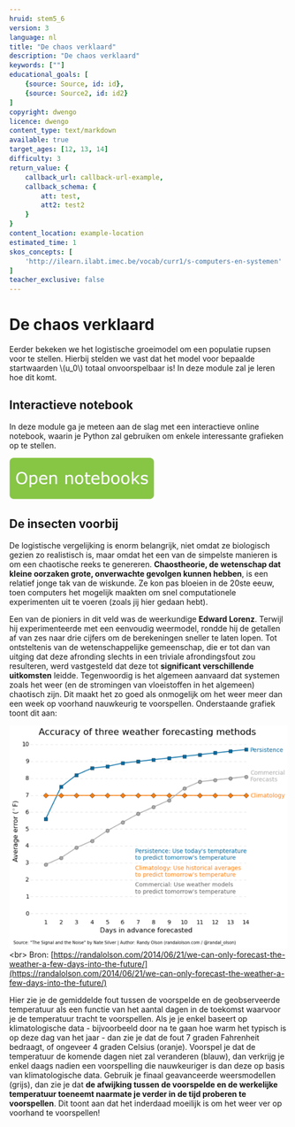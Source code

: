 ```yaml
---
hruid: stem5_6
version: 3
language: nl
title: "De chaos verklaard"
description: "De chaos verklaard"
keywords: [""]
educational_goals: [
    {source: Source, id: id}, 
    {source: Source2, id: id2}
]
copyright: dwengo
licence: dwengo
content_type: text/markdown
available: true
target_ages: [12, 13, 14]
difficulty: 3
return_value: {
    callback_url: callback-url-example,
    callback_schema: {
        att: test,
        att2: test2
    }
}
content_location: example-location
estimated_time: 1
skos_concepts: [
    'http://ilearn.ilabt.imec.be/vocab/curr1/s-computers-en-systemen'
]
teacher_exclusive: false
---
```

# De chaos verklaard

Eerder bekeken we het logistische groeimodel om een populatie rupsen voor te stellen. Hierbij stelden we vast dat het model voor bepaalde startwaarden \\(u_0\\) totaal onvoorspelbaar is! In deze module zal je leren hoe dit komt.

## Interactieve notebook

In deze module ga je meteen aan de slag met een interactieve online notebook, waarin je Python zal gebruiken om enkele interessante grafieken op te stellen.

[![](embed/knop.png "Knop")](https://kiks.ilabt.imec.be/jupyterhub/?id=6040 "Differentiaalvergelijking")

## De insecten voorbij

De logistische vergelijking is enorm belangrijk, niet omdat ze biologisch gezien zo realistisch is, maar omdat het een van de simpelste manieren is om een chaotische reeks te genereren. **Chaostheorie, de wetenschap dat kleine oorzaken grote, onverwachte gevolgen kunnen hebben**, is een relatief jonge tak van de wiskunde. Ze kon pas bloeien in de 20ste eeuw, toen computers het mogelijk maakten om snel computationele experimenten uit te voeren (zoals jij hier gedaan hebt).

Een van de pioniers in dit veld was de weerkundige **Edward Lorenz**. Terwijl hij experimenteerde met een eenvoudig weermodel, rondde hij de getallen af van zes naar drie cijfers om de berekeningen sneller te laten lopen. Tot ontsteltenis van de wetenschappelijke gemeenschap, die er tot dan van uitging dat deze afronding slechts in een triviale afrondingsfout zou resulteren, werd vastgesteld dat deze tot **significant verschillende uitkomsten** leidde. Tegenwoordig is het algemeen aanvaard dat systemen zoals het weer (en de stromingen van vloeistoffen in het algemeen) chaotisch zijn. Dit maakt het zo goed als onmogelijk om het weer meer dan een week op voorhand nauwkeurig te voorspellen. Onderstaande grafiek toont dit aan:

![Weersvoorspelling](embed/weersvoorspelling.png "https://randalolson.com/2014/06/21/we-can-only-forecast-the-weather-a-few-days-into-the-future/")<br>
Bron: [https://randalolson.com/2014/06/21/we-can-only-forecast-the-weather-a-few-days-into-the-future/](https://randalolson.com/2014/06/21/we-can-only-forecast-the-weather-a-few-days-into-the-future/)

Hier zie je de gemiddelde fout tussen de voorspelde en de geobserveerde temperatuur als een functie van het aantal dagen in de toekomst waarvoor je de temperatuur tracht te voorspellen. Als je je enkel baseert op klimatologische data - bijvoorbeeld door na te gaan hoe warm het typisch is op deze dag van het jaar - dan zie je dat de fout 7 graden Fahrenheit bedraagt, of ongeveer 4 graden Celsius (oranje). Voorspel je dat de temperatuur de komende dagen niet zal veranderen (blauw), dan verkrijg je enkel daags nadien een voorspelling die nauwkeuriger is dan deze op basis van klimatologische data. Gebruik je finaal geavanceerde weersmodellen (grijs), dan zie je dat **de afwijking tussen de voorspelde en de werkelijke temperatuur toeneemt naarmate je verder in de tijd proberen te voorspellen**. Dit toont aan dat het inderdaad moeilijk is om het weer ver op voorhand te voorspellen!
